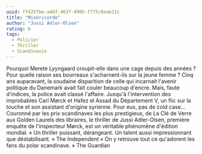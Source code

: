 ```yaml
---
uuid: ff425fbe-a48f-463f-990b-f775c8eab11c
title: "Miséricorde"
author: "Jussi Adler-Olsen"
rating: 6
tags:
  - Policier
  - Thriller
  - Scandinavie
---
```


Pourquoi Merete Lyyngaard croupit-elle dans une cage depuis des années ? Pour quelle raison ses bourreaux s'acharnent-ils sur la jeune femme ? Cinq ans auparavant, la soudaine disparition de celle qui incarnait l'avenir politique du Danemark avait fait couler beaucoup d'encre. Mais, faute d'indices, la police avait classé l'affaire. Jusqu'à l'intervention des improbables Carl Mørck et Hafez el Assad du Département V, un flic sur la touche et son assistant d'origine syrienne. Pour eux, pas de cold case… Couronné par les prix scandinaves les plus prestigieux, de La Clé de Verre aux Golden Laurels des libraires, le thriller de Jussi Adler-Olsen, première enquête de l'inspecteur Mørck, est un véritable phénomène d'édition mondial. « Un thriller puissant, dérangeant. Un talent aussi impressionnant que déstabilisant. » The Independent « On y retrouve tout ce qu'adorent les fans du polar scandinave. » The Guardian